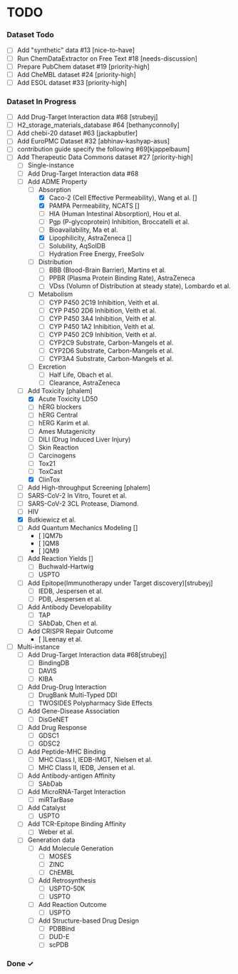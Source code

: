 # TODO

### Dataset Todo
- [ ] Add "synthetic" data #13 [nice-to-have]
- [ ] Run ChemDataExtractor on Free Text #18 [needs-discussion] 
- [ ] Prepare PubChem dataset #19 [priority-high]
- [ ] Add CheMBL dataset #24 [priority-high]
- [ ] Add ESOL dataset #33 [priority-high]

### Dataset In Progress
- [ ] Add Drug-Target Interaction data #68 [strubeyj]
- [ ] H2_storage_materials_database #64 [bethanyconnolly]  
- [ ] Add chebi-20 dataset #63 [jackapbutler]  
- [ ] Add EuroPMC Dataset #32 [abhinav-kashyap-asus]  
- [ ] contribution guide specify the following #69[kjappelbaum]
- [ ] Add Therapeutic Data Commons dataset #27 [priority-high]
    -[ ] Single-instance
    - [ ] Add Drug-Target Interaction data #68
    - [ ] Add ADME Property
      - [ ] Absorption
        - [x] Caco-2 (Cell Effective Permeability), Wang et al. []
        - [x] PAMPA Permeability, NCATS []
        - [ ] HIA (Human Intestinal Absorption), Hou et al.
        - [ ] Pgp (P-glycoprotein) Inhibition, Broccatelli et al.
        - [ ] Bioavailability, Ma et al.
        - [x] Lipophilicity, AstraZeneca []
        - [ ] Solubility, AqSolDB
        - [ ] Hydration Free Energy, FreeSolv
      - [ ] Distribution
        - [ ] BBB (Blood-Brain Barrier), Martins et al.
        - [ ] PPBR (Plasma Protein Binding Rate), AstraZeneca
        - [ ] VDss (Volumn of Distribution at steady state), Lombardo et al.
      - [ ] Metabolism
        - [ ] CYP P450 2C19 Inhibition, Veith et al.
        - [ ] CYP P450 2D6 Inhibition, Veith et al.
        - [ ] CYP P450 3A4 Inhibition, Veith et al.
        - [ ] CYP P450 1A2 Inhibition, Veith et al.
        - [ ] CYP P450 2C9 Inhibition, Veith et al.
        - [ ] CYP2C9 Substrate, Carbon-Mangels et al.
        - [ ] CYP2D6 Substrate, Carbon-Mangels et al.
        - [ ] CYP3A4 Substrate, Carbon-Mangels et al.
      - [ ] Excretion
        - [ ] Half Life, Obach et al.
        - [ ] Clearance, AstraZeneca
    - [ ] Add Toxicity [phalem]
      - [x] Acute Toxicity LD50
      - [ ] hERG blockers
      - [ ] hERG Central
      - [ ] hERG Karim et al.
      - [ ] Ames Mutagenicity
      - [ ] DILI (Drug Induced Liver Injury)
      - [ ] Skin Reaction
      - [ ] Carcinogens
      - [ ] Tox21
      - [ ] ToxCast
      - [x] ClinTox
    - [ ] Add High-throughput Screening [phalem]
    - [ ] SARS-CoV-2 In Vitro, Touret et al.
    - [ ] SARS-CoV-2 3CL Protease, Diamond.
    - [ ] HIV
    - [x] Butkiewicz et al.
    - [ ] Add Quantum Mechanics Modeling []
      - [ ]QM7b
      - [ ]QM8
      - [ ]QM9
    - [ ] Add Reaction Yields []
      - [ ] Buchwald-Hartwig
      - [ ] USPTO
    - [ ] Add Epitope(Immunotherapy under Target discovery)[strubeyj]
      - [ ] IEDB, Jespersen et al.
      - [ ] PDB, Jespersen et al.
    - [ ] Add Antibody Developability
      - [ ] TAP
      - [ ] SAbDab, Chen et al.
    - [ ] Add CRISPR Repair Outcome
      - [ ]Leenay et al.

-[ ] Multi-instance
    - [ ] Add Drug-Target Interaction data #68[strubeyj]
      - [ ] BindingDB
      - [ ] DAVIS
      - [ ] KIBA
    - [ ] Add Drug-Drug Interaction
      - [ ] DrugBank Multi-Typed DDI
      - [ ] TWOSIDES Polypharmacy Side Effects
    - [ ] Add Gene-Disease Association
      - [ ] DisGeNET
    - [ ] Add Drug Response
      - [ ] GDSC1
      - [ ] GDSC2
    - [ ] Add Peptide-MHC Binding
      - [ ] MHC Class I, IEDB-IMGT, Nielsen et al.
      - [ ] MHC Class II, IEDB, Jensen et al.
    - [ ] Add Antibody-antigen Affinity 
      - [ ] SAbDab
    - [ ] Add MicroRNA-Target Interaction
      - [ ] miRTarBase
    - [ ] Add Catalyst
      - [ ] USPTO
    - [ ] Add TCR-Epitope Binding Affinity
      - [ ] Weber et al.
  -[ ] Generation data
    - [ ] Add Molecule Generation
      - [ ] MOSES
      - [ ] ZINC
      - [ ] ChEMBL
    - [ ] Add Retrosynthesis
      - [ ] USPTO-50K
      - [ ] USPTO
    - [ ] Add Reaction Outcome
      - [ ] USPTO
    - [ ] Add Structure-based Drug Design 
      - [ ] PDBBind
      - [ ] DUD-E
      - [ ] scPDB

### Done ✓

